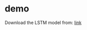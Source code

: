 # demo

Download the LSTM model from: [link](https://www.cs.virginia.edu/~zy3cx/demo/LSTM_three_languages.pth.tar)
